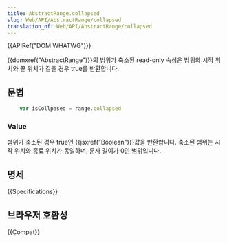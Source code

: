 ```yaml
---
title: AbstractRange.collapsed
slug: Web/API/AbstractRange/collapsed
translation_of: Web/API/AbstractRange/collapsed
---
```


{{APIRef("DOM WHATWG")}}

{{domxref("AbstractRange")}}의 범위가 축소된 read-only 속성은 범위의 시작 위치와 끝 위치가 같을 경우 true를 반환합니다.

## 문법

```js
    var isCollpased = range.collapsed
```

### Value

범위가 축소된 경우 true인 {{jsxref("Boolean")}}값을 반환합니다. 축소된 범위는 시작 위치와 종료 위치가 동일하며, 문자 길이가 0인 범위입니다.

## 명세

{{Specifications}}

## 브라우저 호환성

{{Compat}}

